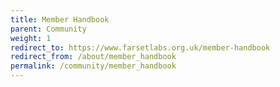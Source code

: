 ```yaml
---
title: Member Handbook
parent: Community
weight: 1
redirect_to: https://www.farsetlabs.org.uk/member-handbook
redirect_from: /about/member_handbook
permalink: /community/member_handbook
---
```

